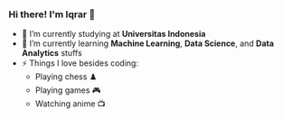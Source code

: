 ### Hi there! I'm Iqrar 👋

- 🔭 I’m currently studying at **Universitas Indonesia**
- 🌱 I’m currently learning **Machine Learning**, **Data Science**, and **Data Analytics** stuffs
- ⚡ Things I love besides coding:
  * Playing chess ♟️
  * Playing games 🎮
  * Watching anime 📺

